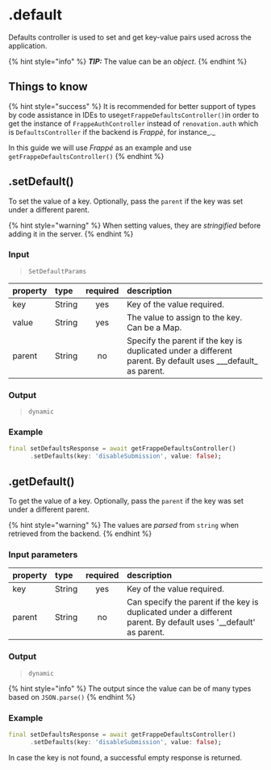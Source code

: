 # .default

Defaults controller is used to set and get key-value pairs used across the application.

{% hint style="info" %}
_**TIP:**_ The value can be an _object_.
{% endhint %}

## Things to know

{% hint style="success" %}
It is recommended for better support of types by code assistance in IDEs to use`getFrappeDefaultsController()`in order to get the instance of `FrappeAuthController` instead of `renovation.auth` which is `DefaultsController` if the backend is _Frappè_, for instance_._

In this guide we will use _Frappé_ as an example and use `getFrappeDefaultsController()`
{% endhint %}

## .setDefault\(\)

To set the value of a key. Optionally, pass the `parent` if the key was set under a different parent.

{% hint style="warning" %}
When setting values, they are _stringified_ before adding it in the server.
{% endhint %}

### Input

> `SetDefaultParams`

| property | type | required | description |
| :--- | :--- | :---: | :--- |
| key | String | yes | Key of the value required. |
| value | String | yes | The value to assign to the key. Can be a Map. |
| parent | String | no | Specify the parent if the key is duplicated under a different parent. By default uses _\_\_default\_ as parent. |

### Output

> `dynamic`

### Example

```dart
final setDefaultsResponse = await getFrappeDefaultsController()
      .setDefaults(key: 'disableSubmission', value: false);
```

## .getDefault\(\)

To get the value of a key. Optionally, pass the `parent` if the key was set under a different parent.

{% hint style="warning" %}
The values are _parsed_ from `string` when retrieved from the backend.
{% endhint %}

### Input parameters

| property | type | required | description |
| :--- | :--- | :---: | :--- |
| key | String | yes | Key of the value required. |
| parent | String | no | Can specify the parent if the key is duplicated under a different parent. By default uses '\_\_default' as parent. |

### Output

> `dynamic`

{% hint style="info" %}
The output since the value can be of many types based on `JSON.parse()`
{% endhint %}

### Example

```dart
final setDefaultsResponse = await getFrappeDefaultsController()
      .setDefaults(key: 'disableSubmission', value: false);
```

In case the key is not found, a successful empty response is returned.

